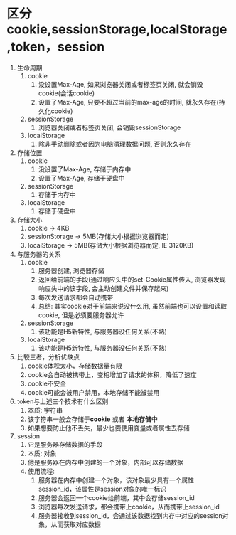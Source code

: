 # 区分cookie,sessionStorage,localStorage,token，session

1. 生命周期
   1. cookie
      1. 没设置Max-Age, 如果浏览器关闭或者标签页关闭, 就会销毁cookie(会话cookie)
      2. 设置了Max-Age, 只要不超过当前的max-age的时间, 就永久存在(持久化cookie)
   2. sessionStorage
      1. 浏览器关闭或者标签页关闭, 会销毁sessionStorage
   3. localStorage
      1. 除非手动删除或者因为电脑清理数据问题, 否则永久存在
2. 存储位置
   1. cookie
      1. 没设置了Max-Age, 存储于内存中
      2. 设置了Max-Age, 存储于硬盘中
   2. sessionStorage
      1. 存储于内存中
   3. localStorage
      1. 存储于硬盘中
3. 存储大小
   1. cookie	->	4KB
   2. sessionStorage   ->     5MB(存储大小根据浏览器而定)
   3. localStorage    ->    5MB(存储大小根据浏览器而定, IE 3120KB)
4. 与服务器的关系
   1. cookie
      1. 服务器创建, 浏览器存储
      2. 返回给前端的手段(通过响应头中的set-Cookie属性传入, 浏览器发现响应头中的该字段, 会主动创建文件并保存起来)
      3. 每次发送请求都会自动携带
      4. 总结: 其实cookie对于前端来说没什么用, 虽然前端也可以设置和读取cookie, 但是必须要服务器允许
   2. sessionStorage
      1. 该功能是H5新特性, 与服务器没任何关系(不熟)
   3. localStorage
      1. 该功能是H5新特性, 与服务器没任何关系(不熟)
5. 比较三者，分析优缺点
   1. cookie体积太小，存储数据量有限
   2. cookie会自动被携带上，变相增加了请求的体积，降低了速度
   3. cookie不安全
   4. cookie可能会被用户禁用，本地存储不能被禁用
6. token与上述三个技术有什么区别
   1. 本质: 字符串
   2. 该字符串一般会存储于**cookie** 或者 **本地存储中**
   3. 如果想要防止他不丢失，最少也要使用变量或者属性去存储
7. session
   1. 它是服务器存储数据的手段
   2. 本质: 对象
   3. 他是服务器在内存中创建的一个对象，内部可以存储数据
   4. 使用流程:
      1. 服务器在内存中创建一个对象，该对象最少具有一个属性session_id，该属性是session对象的唯一标识
      2. 服务器会返回一个cookie给前端，其中会存储session_id
      3. 浏览器每次发送请求，都会携带上cookie，从而携带上session_id
      4. 服务器接收到session_id，会通过该数据找到内存中对应的session对象，从而获取对应数据
